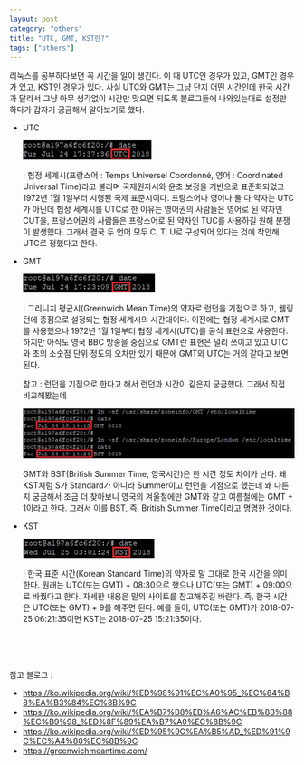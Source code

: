 ```yaml
---
layout: post
category: "others"
title: "UTC, GMT, KST란?"
tags: ["others"]
---
```


리눅스를 공부하다보면 꼭 시간을  일이 생긴다. 이 때 UTC인 경우가 있고, GMT인 경우가 있고, KST인 경우가 있다. 사실 UTC와 GMT는 그냥 단지 어떤 시간인데 한국 시간과 달라서 그냥 아무 생각없이 시간만 맞으면 되도록 블로그들에 나와있는대로 설정만 하다가 갑자기 궁금해서 알아보기로 했다.



- UTC

  <img src="https://github.com/P00HP00H/P00HP00H.github.io/blob/master/img/Others/94.JPG?raw=true" width="px">

  : 협정 세계시(프랑스어 : Temps Universel Coordonné, 영어 : Coordinated Universal Time)라고 불리며 국제원자시와 윤초 보정을 기반으로 표준화되었고 1972년 1월 1일부터 시행된 국제 표준시이다. 프랑스어나 영어나 둘 다 약자는 UTC가 아닌데 협정 세계시를 UTC로 한 이유는 영어권의 사람들은 영어로 된 약자인 CUT을, 프랑스어권의 사람들은 프랑스어로 된 약자인 TUC를 사용하길 원해 분쟁이 발생했다. 그래서 결국 두 언어 모두 C, T, U로 구성되어 있다는 것에 착안해 UTC로 정했다고 한다. 



- GMT

  <img src="https://github.com/P00HP00H/P00HP00H.github.io/blob/master/img/Others/93.JPG?raw=true" width="px">

  : 그리니치 평균시(Greenwich Mean Time)의 약자로 런던을 기점으로 하고, 웰링턴에 종점으로 설정되는 협정 세계시의 시간대이다. 이전에는 협정 세계시로 GMT를 사용했으나 1972년 1월 1일부터 협정 세계시(UTC)를 공식 표현으로 사용한다. 하지만 아직도 영국 BBC 방송을 중심으로 GMT란 표현은 널리 쓰이고 있고 UTC와 초의 소숫점 단위 정도의 오차만 있기 때문에 GMT와 UTC는 거의 같다고 보면 된다.

  참고 : 런던을 기점으로 한다고 해서 런던과 시간이 같은지 궁금했다. 그래서 직접 비교해봤는데

  <img src="https://github.com/P00HP00H/P00HP00H.github.io/blob/master/img/Others/96.JPG?raw=true" width="750px">

  GMT와 BST(British Summer Time, 영국시간)은 한 시간 정도 차이가 난다. 왜 KST처럼 S가 Standard가 아니라 Summer이고 런던을 기점으로 했는데 왜 다른지 궁금해서 조금 더 찾아보니 영국의 겨울철에만 GMT와 같고 여름철에는 GMT + 1이라고 한다. 그래서 이를 BST, 즉, British Summer Time이라고 명명한 것이다.



- KST

  <img src="https://github.com/P00HP00H/P00HP00H.github.io/blob/master/img/Others/95.JPG?raw=true" width="px">

  : 한국 표준 시간(Korean Standard Time)의 약자로 말 그대로 한국 시간을 의미한다. 원래는 UTC(또는 GMT) + 08:30으로 했으나 UTC(또는 GMT) + 09:00으로 바꿨다고 한다. 자세한 내용은 밑의 사이트를 참고해주길 바란다. 즉, 한국 시간은 UTC(또는 GMT) + 9를 해주면 된다. 예를 들어, UTC(또는 GMT)가 2018-07-25 06:21:35이면 KST는 2018-07-25 15:21:35이다.

<br><br><br>

참고 블로그 : 

- https://ko.wikipedia.org/wiki/%ED%98%91%EC%A0%95_%EC%84%B8%EA%B3%84%EC%8B%9C
- https://ko.wikipedia.org/wiki/%EA%B7%B8%EB%A6%AC%EB%8B%88%EC%B9%98_%ED%8F%89%EA%B7%A0%EC%8B%9C
- https://ko.wikipedia.org/wiki/%ED%95%9C%EA%B5%AD_%ED%91%9C%EC%A4%80%EC%8B%9C
- https://greenwichmeantime.com/


